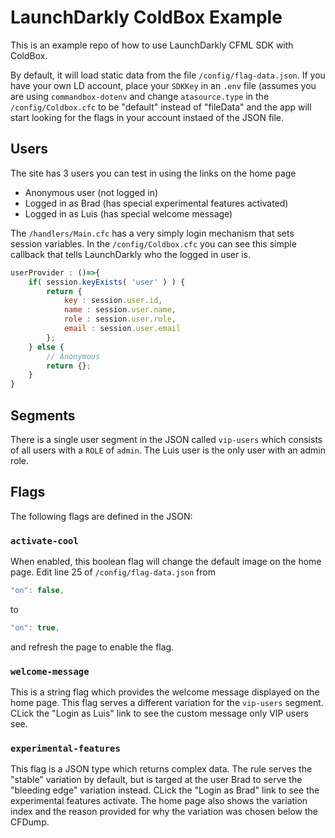 # LaunchDarkly ColdBox Example

This is an example repo of how to use LaunchDarkly CFML SDK with ColdBox.

By default, it will load static data from the file `/config/flag-data.json`.  If you have your own LD account, place your `SDKKey` in an `.env` file (assumes you are using `commandbox-dotenv` and change `atasource.type` in the `/config/Coldbox.cfc` to be "default" instead of "fileData" and the app will start looking for the flags in your account instaed of the JSON file.

## Users

The site has 3 users  you can test in using the links on the home page 
* Anonymous user (not logged in)
* Logged in as Brad (has special experimental features activated)
* Logged in as Luis (has special welcome message)

The `/handlers/Main.cfc` has a very simply login mechanism that sets session variables.  In the `/config/Coldbox.cfc` you can see this simple callback that tells LaunchDarkly who the logged in user is.

```js
userProvider : ()=>{
	if( session.keyExists( 'user' ) ) {
		return {
			key : session.user.id,
			name : session.user.name,
			role : session.user.role,
			email : session.user.email
		};
	} else {
		// Anonymous
		return {};
	}
}
```

## Segments

There is a single user segment in the JSON called `vip-users` which consists of all users with a `ROLE` of `admin`.  The Luis user is the only user with an admin role.

## Flags

The following flags are defined in the JSON:

### `activate-cool`
When enabled, this boolean flag will change the default image on the home page.  Edit line 25 of `/config/flag-data.json` from 
```js
"on": false,
```
to
```js
"on": true,
```
and refresh the page to enable the flag.

### `welcome-message`

This is a string flag which provides the welcome message displayed on the home page.  This flag serves a different variation for the `vip-users` segment.  CLick the "Login as Luis" link to see the custom message only VIP users see.  

### `experimental-features`

This flag is a JSON type which returns complex data.  The rule serves the "stable" variation by default, but is targed at the user Brad to serve the "bleeding edge" variation instead.  CLick the "Login as Brad" link to see the experimental features activate.  The home page also shows the variation index and the reason provided for why the variation was chosen below the CFDump.